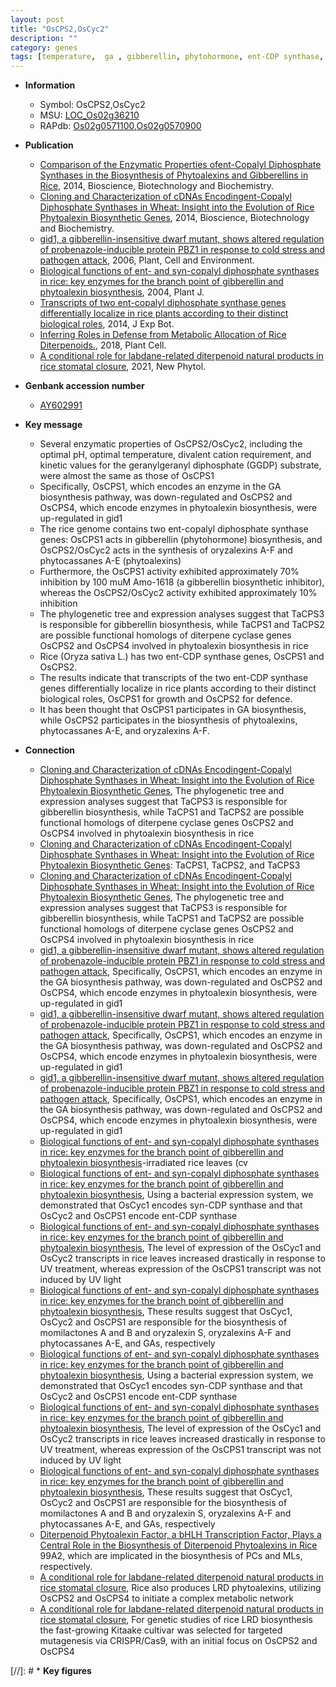 ```yaml
---
layout: post
title: "OsCPS2,OsCyc2"
description: ""
category: genes
tags: [temperature,  ga , gibberellin, phytohormone, ent-CDP synthase, defence, biosynthesis of phytoalexins]
---
```


* **Information**  
    + Symbol: OsCPS2,OsCyc2  
    + MSU: [LOC_Os02g36210](http://rice.plantbiology.msu.edu/cgi-bin/ORF_infopage.cgi?orf=LOC_Os02g36210)  
    + RAPdb: [Os02g0571100](http://rapdb.dna.affrc.go.jp/viewer/gbrowse_details/irgsp1?name=Os02g0571100),[Os02g0570900](http://rapdb.dna.affrc.go.jp/viewer/gbrowse_details/irgsp1?name=Os02g0570900)  

* **Publication**  
    + [Comparison of the Enzymatic Properties ofent-Copalyl Diphosphate Synthases in the Biosynthesis of Phytoalexins and Gibberellins in Rice](http://www.ncbi.nlm.nih.gov/pubmed?term=Comparison+of+the+Enzymatic+Properties+ofent-Copalyl+Diphosphate+Synthases+in+the+Biosynthesis+of+Phytoalexins+and+Gibberellins+in+Rice%5BTitle%5D), 2014, Bioscience, Biotechnology and Biochemistry.
    + [Cloning and Characterization of cDNAs Encodingent-Copalyl Diphosphate Synthases in Wheat: Insight into the Evolution of Rice Phytoalexin Biosynthetic Genes](http://www.ncbi.nlm.nih.gov/pubmed?term=Cloning+and+Characterization+of+cDNAs+Encodingent-Copalyl+Diphosphate+Synthases+in+Wheat:+Insight+into+the+Evolution+of+Rice+Phytoalexin+Biosynthetic+Genes%5BTitle%5D), 2014, Bioscience, Biotechnology and Biochemistry.
    + [gid1, a gibberellin-insensitive dwarf mutant, shows altered regulation of probenazole-inducible protein PBZ1 in response to cold stress and pathogen attack](http://www.ncbi.nlm.nih.gov/pubmed?term=gid1,+a+gibberellin-insensitive+dwarf+mutant,+shows+altered+regulation+of+probenazole-inducible+protein+PBZ1+in+response+to+cold+stress+and+pathogen+attack%5BTitle%5D), 2006, Plant, Cell and Environment.
    + [Biological functions of ent- and syn-copalyl diphosphate synthases in rice: key enzymes for the branch point of gibberellin and phytoalexin biosynthesis](http://www.ncbi.nlm.nih.gov/pubmed?term=Biological+functions+of+ent-+and+syn-copalyl+diphosphate+synthases+in+rice:+key+enzymes+for+the+branch+point+of+gibberellin+and+phytoalexin+biosynthesis%5BTitle%5D), 2004, Plant J.
    + [Transcripts of two ent-copalyl diphosphate synthase genes differentially localize in rice plants according to their distinct biological roles](http://www.ncbi.nlm.nih.gov/pubmed?term=Transcripts+of+two+ent-copalyl+diphosphate+synthase+genes+differentially+localize+in+rice+plants+according+to+their+distinct+biological+roles%5BTitle%5D), 2014, J Exp Bot.
    + [Inferring Roles in Defense from Metabolic Allocation of Rice Diterpenoids.](http://www.ncbi.nlm.nih.gov/pubmed?term=Inferring+Roles+in+Defense+from+Metabolic+Allocation+of+Rice+Diterpenoids.%5BTitle%5D), 2018, Plant Cell.
    + [A conditional role for labdane-related diterpenoid natural products in rice stomatal closure](http://www.ncbi.nlm.nih.gov/pubmed?term=A+conditional+role+for+labdane-related+diterpenoid+natural+products+in+rice+stomatal+closure%5BTitle%5D), 2021, New Phytol.

* **Genbank accession number**  
    + [AY602991](http://www.ncbi.nlm.nih.gov/nuccore/AY602991)

* **Key message**  
    + Several enzymatic properties of OsCPS2/OsCyc2, including the optimal pH, optimal temperature, divalent cation requirement, and kinetic values for the geranylgeranyl diphosphate (GGDP) substrate, were almost the same as those of OsCPS1
    + Specifically, OsCPS1, which encodes an enzyme in the GA biosynthesis pathway, was down-regulated and OsCPS2 and OsCPS4, which encode enzymes in phytoalexin biosynthesis, were up-regulated in gid1
    + The rice genome contains two ent-copalyl diphosphate synthase genes: OsCPS1 acts in gibberellin (phytohormone) biosynthesis, and OsCPS2/OsCyc2 acts in the synthesis of oryzalexins A-F and phytocassanes A-E (phytoalexins)
    + Furthermore, the OsCPS1 activity exhibited approximately 70% inhibition by 100 muM Amo-1618 (a gibberellin biosynthetic inhibitor), whereas the OsCPS2/OsCyc2 activity exhibited approximately 10% inhibition
    + The phylogenetic tree and expression analyses suggest that TaCPS3 is responsible for gibberellin biosynthesis, while TaCPS1 and TaCPS2 are possible functional homologs of diterpene cyclase genes OsCPS2 and OsCPS4 involved in phytoalexin biosynthesis in rice
    + Rice (Oryza sativa L.) has two ent-CDP synthase genes, OsCPS1 and OsCPS2.
    + The results indicate that transcripts of the two ent-CDP synthase genes differentially localize in rice plants according to their distinct biological roles, OsCPS1 for growth and OsCPS2 for defence.
    + It has been thought that OsCPS1 participates in GA biosynthesis, while OsCPS2 participates in the biosynthesis of phytoalexins, phytocassanes A-E, and oryzalexins A-F.

* **Connection**  
    + [Cloning and Characterization of cDNAs Encodingent-Copalyl Diphosphate Synthases in Wheat: Insight into the Evolution of Rice Phytoalexin Biosynthetic Genes](http://www.ncbi.nlm.nih.gov/pubmed?term=Cloning+and+Characterization+of+cDNAs+Encodingent-Copalyl+Diphosphate+Synthases+in+Wheat:+Insight+into+the+Evolution+of+Rice+Phytoalexin+Biosynthetic+Genes%5BTitle%5D), The phylogenetic tree and expression analyses suggest that TaCPS3 is responsible for gibberellin biosynthesis, while TaCPS1 and TaCPS2 are possible functional homologs of diterpene cyclase genes OsCPS2 and OsCPS4 involved in phytoalexin biosynthesis in rice
    + [Cloning and Characterization of cDNAs Encodingent-Copalyl Diphosphate Synthases in Wheat: Insight into the Evolution of Rice Phytoalexin Biosynthetic Genes](Triticum+aestivum): TaCPS1, TaCPS2, and TaCPS3
    + [Cloning and Characterization of cDNAs Encodingent-Copalyl Diphosphate Synthases in Wheat: Insight into the Evolution of Rice Phytoalexin Biosynthetic Genes](http://www.ncbi.nlm.nih.gov/pubmed?term=Cloning+and+Characterization+of+cDNAs+Encodingent-Copalyl+Diphosphate+Synthases+in+Wheat:+Insight+into+the+Evolution+of+Rice+Phytoalexin+Biosynthetic+Genes%5BTitle%5D), The phylogenetic tree and expression analyses suggest that TaCPS3 is responsible for gibberellin biosynthesis, while TaCPS1 and TaCPS2 are possible functional homologs of diterpene cyclase genes OsCPS2 and OsCPS4 involved in phytoalexin biosynthesis in rice
    + [gid1, a gibberellin-insensitive dwarf mutant, shows altered regulation of probenazole-inducible protein PBZ1 in response to cold stress and pathogen attack](http://www.ncbi.nlm.nih.gov/pubmed?term=gid1,+a+gibberellin-insensitive+dwarf+mutant,+shows+altered+regulation+of+probenazole-inducible+protein+PBZ1+in+response+to+cold+stress+and+pathogen+attack%5BTitle%5D), Specifically, OsCPS1, which encodes an enzyme in the GA biosynthesis pathway, was down-regulated and OsCPS2 and OsCPS4, which encode enzymes in phytoalexin biosynthesis, were up-regulated in gid1
    + [gid1, a gibberellin-insensitive dwarf mutant, shows altered regulation of probenazole-inducible protein PBZ1 in response to cold stress and pathogen attack](http://www.ncbi.nlm.nih.gov/pubmed?term=gid1,+a+gibberellin-insensitive+dwarf+mutant,+shows+altered+regulation+of+probenazole-inducible+protein+PBZ1+in+response+to+cold+stress+and+pathogen+attack%5BTitle%5D), Specifically, OsCPS1, which encodes an enzyme in the GA biosynthesis pathway, was down-regulated and OsCPS2 and OsCPS4, which encode enzymes in phytoalexin biosynthesis, were up-regulated in gid1
    + [gid1, a gibberellin-insensitive dwarf mutant, shows altered regulation of probenazole-inducible protein PBZ1 in response to cold stress and pathogen attack](http://www.ncbi.nlm.nih.gov/pubmed?term=gid1,+a+gibberellin-insensitive+dwarf+mutant,+shows+altered+regulation+of+probenazole-inducible+protein+PBZ1+in+response+to+cold+stress+and+pathogen+attack%5BTitle%5D), Specifically, OsCPS1, which encodes an enzyme in the GA biosynthesis pathway, was down-regulated and OsCPS2 and OsCPS4, which encode enzymes in phytoalexin biosynthesis, were up-regulated in gid1
    + [Biological functions of ent- and syn-copalyl diphosphate synthases in rice: key enzymes for the branch point of gibberellin and phytoalexin biosynthesis](cv)-irradiated rice leaves (cv
    + [Biological functions of ent- and syn-copalyl diphosphate synthases in rice: key enzymes for the branch point of gibberellin and phytoalexin biosynthesis](http://www.ncbi.nlm.nih.gov/pubmed?term=Biological+functions+of+ent-+and+syn-copalyl+diphosphate+synthases+in+rice:+key+enzymes+for+the+branch+point+of+gibberellin+and+phytoalexin+biosynthesis%5BTitle%5D), Using a bacterial expression system, we demonstrated that OsCyc1 encodes syn-CDP synthase and that OsCyc2 and OsCPS1 encode ent-CDP synthase
    + [Biological functions of ent- and syn-copalyl diphosphate synthases in rice: key enzymes for the branch point of gibberellin and phytoalexin biosynthesis](http://www.ncbi.nlm.nih.gov/pubmed?term=Biological+functions+of+ent-+and+syn-copalyl+diphosphate+synthases+in+rice:+key+enzymes+for+the+branch+point+of+gibberellin+and+phytoalexin+biosynthesis%5BTitle%5D), The level of expression of the OsCyc1 and OsCyc2 transcripts in rice leaves increased drastically in response to UV treatment, whereas expression of the OsCPS1 transcript was not induced by UV light
    + [Biological functions of ent- and syn-copalyl diphosphate synthases in rice: key enzymes for the branch point of gibberellin and phytoalexin biosynthesis](http://www.ncbi.nlm.nih.gov/pubmed?term=Biological+functions+of+ent-+and+syn-copalyl+diphosphate+synthases+in+rice:+key+enzymes+for+the+branch+point+of+gibberellin+and+phytoalexin+biosynthesis%5BTitle%5D), These results suggest that OsCyc1, OsCyc2 and OsCPS1 are responsible for the biosynthesis of momilactones A and B and oryzalexin S, oryzalexins A-F and phytocassanes A-E, and GAs, respectively
    + [Biological functions of ent- and syn-copalyl diphosphate synthases in rice: key enzymes for the branch point of gibberellin and phytoalexin biosynthesis](http://www.ncbi.nlm.nih.gov/pubmed?term=Biological+functions+of+ent-+and+syn-copalyl+diphosphate+synthases+in+rice:+key+enzymes+for+the+branch+point+of+gibberellin+and+phytoalexin+biosynthesis%5BTitle%5D), Using a bacterial expression system, we demonstrated that OsCyc1 encodes syn-CDP synthase and that OsCyc2 and OsCPS1 encode ent-CDP synthase
    + [Biological functions of ent- and syn-copalyl diphosphate synthases in rice: key enzymes for the branch point of gibberellin and phytoalexin biosynthesis](http://www.ncbi.nlm.nih.gov/pubmed?term=Biological+functions+of+ent-+and+syn-copalyl+diphosphate+synthases+in+rice:+key+enzymes+for+the+branch+point+of+gibberellin+and+phytoalexin+biosynthesis%5BTitle%5D), The level of expression of the OsCyc1 and OsCyc2 transcripts in rice leaves increased drastically in response to UV treatment, whereas expression of the OsCPS1 transcript was not induced by UV light
    + [Biological functions of ent- and syn-copalyl diphosphate synthases in rice: key enzymes for the branch point of gibberellin and phytoalexin biosynthesis](http://www.ncbi.nlm.nih.gov/pubmed?term=Biological+functions+of+ent-+and+syn-copalyl+diphosphate+synthases+in+rice:+key+enzymes+for+the+branch+point+of+gibberellin+and+phytoalexin+biosynthesis%5BTitle%5D), These results suggest that OsCyc1, OsCyc2 and OsCPS1 are responsible for the biosynthesis of momilactones A and B and oryzalexin S, oryzalexins A-F and phytocassanes A-E, and GAs, respectively
    + [Diterpenoid Phytoalexin Factor, a bHLH Transcription Factor, Plays a Central Role in the Biosynthesis of Diterpenoid Phytoalexins in Rice](CYP) 99A2, which are implicated in the biosynthesis of PCs and MLs, respectively.
    + [A conditional role for labdane-related diterpenoid natural products in rice stomatal closure](http://www.ncbi.nlm.nih.gov/pubmed?term=A+conditional+role+for+labdane-related+diterpenoid+natural+products+in+rice+stomatal+closure%5BTitle%5D),  Rice also produces LRD phytoalexins, utilizing OsCPS2 and OsCPS4 to initiate a complex metabolic network
    + [A conditional role for labdane-related diterpenoid natural products in rice stomatal closure](http://www.ncbi.nlm.nih.gov/pubmed?term=A+conditional+role+for+labdane-related+diterpenoid+natural+products+in+rice+stomatal+closure%5BTitle%5D),  For genetic studies of rice LRD biosynthesis the fast-growing Kitaake cultivar was selected for targeted mutagenesis via CRISPR/Cas9, with an initial focus on OsCPS2 and OsCPS4

[//]: # * **Key figures**  


